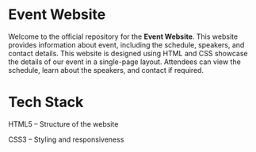 # Event Website

Welcome to the official repository for the **Event Website**. 
This website provides information about event, including the schedule, speakers, and contact details.
This website is designed using HTML and CSS showcase the details of our event in a single-page layout. 
Attendees can view the schedule, learn about the speakers, and contact if required.

# Tech Stack
HTML5 – Structure of the website

CSS3 – Styling and responsiveness





